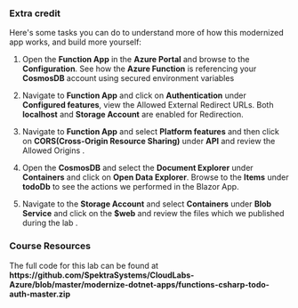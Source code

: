 ### Extra credit

Here's some tasks you can do to understand more of how this modernized app works, and build more yourself:

1. Open the **Function App** in the **Azure Portal** and browse to the **Configuration**. See how the **Azure Function** is referencing your **CosmosDB** account using secured environment variables

2. Navigate to **Function App** and click on **Authentication** under **Configured features**, view the  Allowed External Redirect URLs.
Both **localhost** and **Storage Account** are enabled for Redirection.

3. Navigate to **Function App** and select **Platform features** and then click on **CORS(Cross-Origin Resource Sharing)** under **API** and review the Allowed Origins .

4. Open the **CosmosDB** and select the **Document Explorer** under **Containers** and click on **Open Data Explorer**.
Browse to the **Items** under **todoDb** to see the actions we performed in the Blazor App.

5. Navigate to the **Storage Account** and select **Containers** under **Blob Service** and click on the **$web** and review the files which we published during the lab .

### Course Resources

The full code for this lab can be found at **https://<span></span>github.com/SpektraSystems/CloudLabs-Azure/blob/master/modernize-dotnet-apps/functions-csharp-todo-auth-master.zip**
